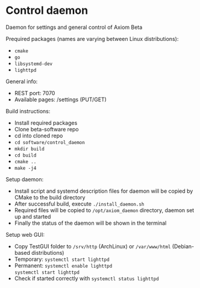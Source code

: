 # Control daemon
Daemon for settings and general control of Axiom Beta

Prequired packages (names are varying between Linux distributions): 
- `cmake`
- `go`
- `libsystemd-dev`
- `lighttpd`

General info:
- REST port: 7070
- Available pages: /settings (PUT/GET)

Build instructions:
- Install required packages
- Clone beta-software repo
- cd into cloned repo
- `cd software/control_daemon`
- `mkdir build`
- `cd build`
- `cmake ..`
- `make -j4`

Setup daemon:
- Install script and systemd description files for daemon will be copied by CMake to the build directory
- After successful build, execute `./install_daemon.sh`
- Required files will be copied to `/opt/axiom_daemon` directory, daemon set up and started
- Finally the status of the daemon will be shown in the terminal

Setup web GUI:
- Copy TestGUI folder to `/srv/http` (ArchLinux) or `/var/www/html` (Debian-based distributions)
- Temporary: `systemctl start lighttpd`
- Permanent: `systemctl enable lighttpd`  
             `systemctl start lighttpd`
- Check if started correctly with `systemctl status lighttpd`
